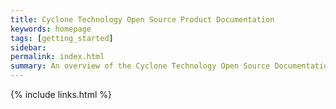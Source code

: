 ```yaml
---
title: Cyclone Technology Open Source Product Documentation
keywords: homepage
tags: [getting_started]
sidebar:
permalink: index.html
summary: An overview of the Cyclone Technology Open Source Documentation site.
---
```



{% include links.html %}
